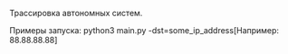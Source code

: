 Трассировка автономных систем.

Примеры запуска: python3 main.py -dst=some_ip_address[Например: 88.88.88.88]
